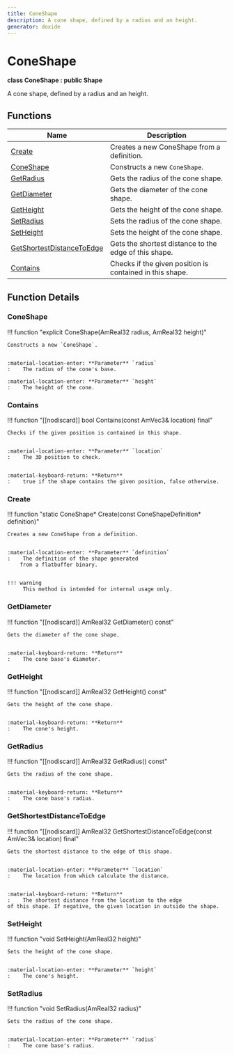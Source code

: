 ```yaml
---
title: ConeShape
description: A cone shape, defined by a radius and an height.
generator: doxide
---
```



# ConeShape

**class  ConeShape : public Shape**


A cone shape, defined by a radius and an height.


    


## Functions

| Name | Description |
| ---- | ----------- |
| [Create](#Create) | Creates a new ConeShape from a definition. |
| [ConeShape](#ConeShape) | Constructs a new `ConeShape`. |
| [GetRadius](#GetRadius) | Gets the radius of the cone shape. |
| [GetDiameter](#GetDiameter) | Gets the diameter of the cone shape. |
| [GetHeight](#GetHeight) | Gets the height of the cone shape. |
| [SetRadius](#SetRadius) | Sets the radius of the cone shape. |
| [SetHeight](#SetHeight) | Sets the height of the cone shape. |
| [GetShortestDistanceToEdge](#GetShortestDistanceToEdge) | Gets the shortest distance to the edge of this shape. |
| [Contains](#Contains) | Checks if the given position is contained in this shape. |

## Function Details

### ConeShape<a name="ConeShape"></a>
!!! function "explicit ConeShape(AmReal32 radius, AmReal32 height)"

    
    Constructs a new `ConeShape`.
    
    
    :material-location-enter: **Parameter** `radius`
    :    The radius of the cone's base.
        
    :material-location-enter: **Parameter** `height`
    :    The height of the cone.
                
    

### Contains<a name="Contains"></a>
!!! function "[[nodiscard]] bool Contains(const AmVec3&amp; location) final"

    
    Checks if the given position is contained in this shape.
    
    
    :material-location-enter: **Parameter** `location`
    :    The 3D position to check.
    
    
    :material-keyboard-return: **Return**
    :    true if the shape contains the given position, false otherwise.
            
    

### Create<a name="Create"></a>
!!! function "static ConeShape&#42; Create(const ConeShapeDefinition&#42; definition)"

    
    Creates a new ConeShape from a definition.
    
    
    :material-location-enter: **Parameter** `definition`
    :    The definition of the shape generated
        from a flatbuffer binary.
    
    
    !!! warning
         This method is intended for internal usage only.
                
    

### GetDiameter<a name="GetDiameter"></a>
!!! function "[[nodiscard]] AmReal32 GetDiameter() const"

    
    Gets the diameter of the cone shape.
    
    
    :material-keyboard-return: **Return**
    :    The cone base's diameter.
            
    

### GetHeight<a name="GetHeight"></a>
!!! function "[[nodiscard]] AmReal32 GetHeight() const"

    
    Gets the height of the cone shape.
    
    
    :material-keyboard-return: **Return**
    :    The cone's height.
            
    

### GetRadius<a name="GetRadius"></a>
!!! function "[[nodiscard]] AmReal32 GetRadius() const"

    
    Gets the radius of the cone shape.
    
    
    :material-keyboard-return: **Return**
    :    The cone base's radius.
            
    

### GetShortestDistanceToEdge<a name="GetShortestDistanceToEdge"></a>
!!! function "[[nodiscard]] AmReal32 GetShortestDistanceToEdge(const AmVec3&amp; location) final"

    
    Gets the shortest distance to the edge of this shape.
    
    
    :material-location-enter: **Parameter** `location`
    :    The location from which calculate the distance.
    
    
    :material-keyboard-return: **Return**
    :    The shortest distance from the location to the edge
    of this shape. If negative, the given location in outside the shape.
            
    

### SetHeight<a name="SetHeight"></a>
!!! function "void SetHeight(AmReal32 height)"

    
    Sets the height of the cone shape.
    
    
    :material-location-enter: **Parameter** `height`
    :    The cone's height.
                
    

### SetRadius<a name="SetRadius"></a>
!!! function "void SetRadius(AmReal32 radius)"

    
    Sets the radius of the cone shape.
    
    
    :material-location-enter: **Parameter** `radius`
    :    The cone base's radius.
                
    

